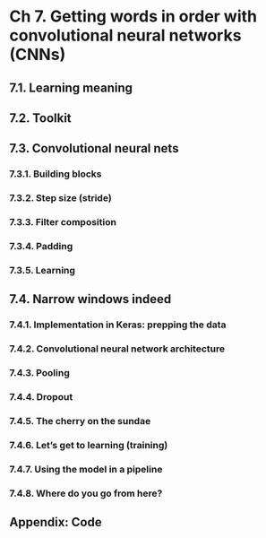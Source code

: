 # Ch 7. Getting words in order with convolutional neural networks (CNNs)

## 7.1. Learning meaning

## 7.2. Toolkit

## 7.3. Convolutional neural nets

### 7.3.1. Building blocks

### 7.3.2. Step size (stride)

### 7.3.3. Filter composition

### 7.3.4. Padding

### 7.3.5. Learning

## 7.4. Narrow windows indeed

### 7.4.1. Implementation in Keras: prepping the data

### 7.4.2. Convolutional neural network architecture

### 7.4.3. Pooling

### 7.4.4. Dropout

### 7.4.5. The cherry on the sundae

### 7.4.6. Let’s get to learning (training)

### 7.4.7. Using the model in a pipeline

### 7.4.8. Where do you go from here?

## Appendix: Code